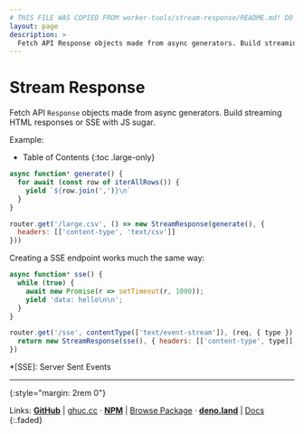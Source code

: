 ```yaml
---
# THIS FILE WAS COPIED FROM worker-tools/stream-response/README.md! DO NOT MODIFY DIRECTLY!
layout: page
description: >
  Fetch API Response objects made from async generators. Build streaming HTML responses or SSE with JS sugar.
---
```


# Stream Response
Fetch API `Response` objects made from async generators. Build streaming HTML responses or SSE with JS sugar.

Example:

<noscript></noscript>
* Table of Contents
{:toc .large-only}

```js
async function* generate() {
  for await (const row of iterAllRows()) {
    yield `${row.join(',')}\n`
  }
}

router.get('/large.csv', () => new StreamResponse(generate(), { 
  headers: [['content-type', 'text/csv']] 
}))
```

Creating a SSE endpoint works much the same way:

```js
async function* sse() {
  while (true) {
    await new Promise(r => setTimeout(r, 1000));
    yield 'data: hello\n\n';
  }
}

router.get('/sse', contentType(['text/event-stream']), (req, { type }) => {
  return new StreamResponse(sse(), { headers: [['content-type', type]] })
})
```


*[SSE]: Server Sent Events



***
{:style="margin: 2rem 0"}

Links:
[__GitHub__](https://github.com/worker-tools/stream-response)
| [ghuc.cc](https://ghuc.cc/worker-tools/stream-response/index.ts)
· [__NPM__](https://www.npmjs.com/package/@worker-tools/stream-response) 
| [Browse Package](https://unpkg.com/browse/@worker-tools/stream-response/)
· [__deno.land__](https://deno.land/x/stream_response)
| [Docs](https://doc.deno.land/https://raw.githubusercontent.com/worker-tools/stream-response/master/index.ts)
{:.faded}
<br/>